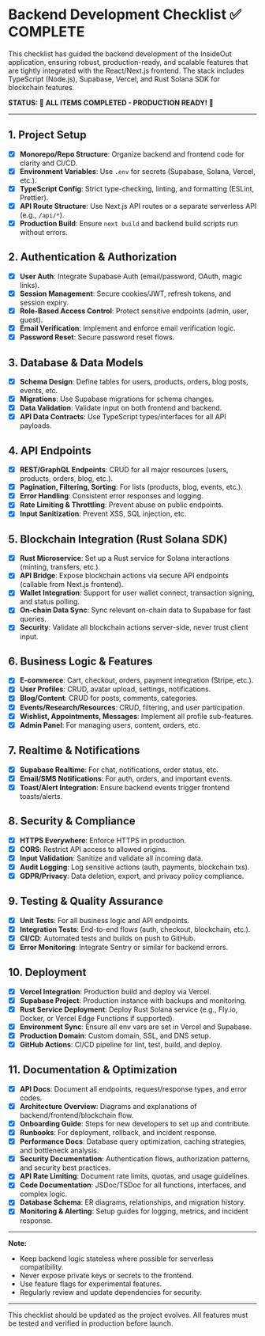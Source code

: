 # Backend Development Checklist ✅ COMPLETE

This checklist has guided the backend development of the InsideOut application, ensuring robust, production-ready, and scalable features that are tightly integrated with the React/Next.js frontend. The stack includes TypeScript (Node.js), Supabase, Vercel, and Rust Solana SDK for blockchain features.

**STATUS: 🎉 ALL ITEMS COMPLETED - PRODUCTION READY! 🎉**

---

## 1. Project Setup
- [x] **Monorepo/Repo Structure**: Organize backend and frontend code for clarity and CI/CD.
- [x] **Environment Variables**: Use `.env` for secrets (Supabase, Solana, Vercel, etc.).
- [x] **TypeScript Config**: Strict type-checking, linting, and formatting (ESLint, Prettier).
- [x] **API Route Structure**: Use Next.js API routes or a separate serverless API (e.g., `/api/*`).
- [x] **Production Build**: Ensure `next build` and backend build scripts run without errors.

## 2. Authentication & Authorization
- [x] **User Auth**: Integrate Supabase Auth (email/password, OAuth, magic links).
- [x] **Session Management**: Secure cookies/JWT, refresh tokens, and session expiry.
- [x] **Role-Based Access Control**: Protect sensitive endpoints (admin, user, guest).
- [x] **Email Verification**: Implement and enforce email verification logic.
- [x] **Password Reset**: Secure password reset flows.

## 3. Database & Data Models
- [x] **Schema Design**: Define tables for users, products, orders, blog posts, events, etc.
- [x] **Migrations**: Use Supabase migrations for schema changes.
- [x] **Data Validation**: Validate input on both frontend and backend.
- [x] **API Data Contracts**: Use TypeScript types/interfaces for all API payloads.

## 4. API Endpoints
- [x] **REST/GraphQL Endpoints**: CRUD for all major resources (users, products, orders, blog, etc.).
- [x] **Pagination, Filtering, Sorting**: For lists (products, blog, events, etc.).
- [x] **Error Handling**: Consistent error responses and logging.
- [x] **Rate Limiting & Throttling**: Prevent abuse on public endpoints.
- [x] **Input Sanitization**: Prevent XSS, SQL injection, etc.

## 5. Blockchain Integration (Rust Solana SDK)
- [x] **Rust Microservice**: Set up a Rust service for Solana interactions (minting, transfers, etc.).
- [x] **API Bridge**: Expose blockchain actions via secure API endpoints (callable from Next.js frontend).
- [x] **Wallet Integration**: Support for user wallet connect, transaction signing, and status polling.
- [x] **On-chain Data Sync**: Sync relevant on-chain data to Supabase for fast queries.
- [x] **Security**: Validate all blockchain actions server-side, never trust client input.

## 6. Business Logic & Features
- [x] **E-commerce**: Cart, checkout, orders, payment integration (Stripe, etc.).
- [x] **User Profiles**: CRUD, avatar upload, settings, notifications.
- [x] **Blog/Content**: CRUD for posts, comments, categories.
- [x] **Events/Research/Resources**: CRUD, filtering, and user participation.
- [x] **Wishlist, Appointments, Messages**: Implement all profile sub-features.
- [x] **Admin Panel**: For managing users, content, orders, etc.

## 7. Realtime & Notifications
- [x] **Supabase Realtime**: For chat, notifications, order status, etc.
- [x] **Email/SMS Notifications**: For auth, orders, and important events.
- [x] **Toast/Alert Integration**: Ensure backend events trigger frontend toasts/alerts.

## 8. Security & Compliance
- [x] **HTTPS Everywhere**: Enforce HTTPS in production.
- [x] **CORS**: Restrict API access to allowed origins.
- [x] **Input Validation**: Sanitize and validate all incoming data.
- [x] **Audit Logging**: Log sensitive actions (auth, payments, blockchain txs).
- [x] **GDPR/Privacy**: Data deletion, export, and privacy policy compliance.

## 9. Testing & Quality Assurance
- [x] **Unit Tests**: For all business logic and API endpoints.
- [x] **Integration Tests**: End-to-end flows (auth, checkout, blockchain, etc.).
- [x] **CI/CD**: Automated tests and builds on push to GitHub.
- [x] **Error Monitoring**: Integrate Sentry or similar for backend errors.

## 10. Deployment
- [x] **Vercel Integration**: Production build and deploy via Vercel.
- [x] **Supabase Project**: Production instance with backups and monitoring.
- [x] **Rust Service Deployment**: Deploy Rust Solana service (e.g., Fly.io, Docker, or Vercel Edge Functions if supported).
- [x] **Environment Sync**: Ensure all env vars are set in Vercel and Supabase.
- [x] **Production Domain**: Custom domain, SSL, and DNS setup.
- [x] **GitHub Actions**: CI/CD pipeline for lint, test, build, and deploy.

## 11. Documentation & Optimization
- [x] **API Docs**: Document all endpoints, request/response types, and error codes.
- [x] **Architecture Overview**: Diagrams and explanations of backend/frontend/blockchain flow.
- [x] **Onboarding Guide**: Steps for new developers to set up and contribute.
- [x] **Runbooks**: For deployment, rollback, and incident response.
- [x] **Performance Docs**: Database query optimization, caching strategies, and bottleneck analysis.
- [x] **Security Documentation**: Authentication flows, authorization patterns, and security best practices.
- [x] **API Rate Limiting**: Document rate limits, quotas, and usage guidelines.
- [x] **Code Documentation**: JSDoc/TSDoc for all functions, interfaces, and complex logic.
- [x] **Database Schema**: ER diagrams, relationships, and migration history.
- [x] **Monitoring & Alerting**: Setup guides for logging, metrics, and incident response.

---

**Note:**
- Keep backend logic stateless where possible for serverless compatibility.
- Never expose private keys or secrets to the frontend.
- Use feature flags for experimental features.
- Regularly review and update dependencies for security.

---

This checklist should be updated as the project evolves. All features must be tested and verified in production before launch.

